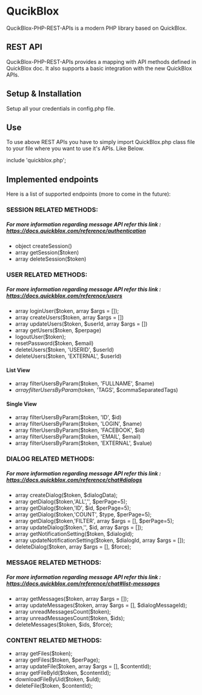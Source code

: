 # QucikBlox
QucikBlox-PHP-REST-APIs is a modern PHP library based on QuickBlox.

## REST API
QucikBlox-PHP-REST-APIs provides a mapping with API methods defined in QuickBlox doc. It also supports a basic integration with the new QuickBlox APIs.

## Setup & Installation
Setup all your credentials in config.php file.

## Use
To use above REST APIs you have to simply import QuickBlox.php class file to your file where you want to use it's APIs. Like Below.

include 'quickblox.php';

## Implemented endpoints
Here is a list of supported endpoints (more to come in the future):

### SESSION RELATED METHODS:
##### For more information regarding message API refer this link : https://docs.quickblox.com/reference/authentication
- object createSession()
- array getSession($token)
- array deleteSession($token)

### USER RELATED METHODS:
##### For more information regarding message API refer this link : https://docs.quickblox.com/reference/users
- array loginUser($token, array $args = []);
- array createUsers($token, array $args = [])
- array updateUsers($token, $userId, array $args = [])
- array getUsers($token, $perpage)
- logoutUser($token);
- resetPassword($token, $email)
- deleteUsers($token, 'USERID', $userId)
- deleteUsers($token, 'EXTERNAL', $userId)

#### List View
- array filterUsersByParam($token, 'FULLNAME', $name)
- $array filterUsersByParam($token, 'TAGS', $commaSeparatedTags)

#### Single View
- array filterUsersByParam($token, 'ID', $id)
- array filterUsersByParam($token, 'LOGIN', $name)
- array filterUsersByParam($token, 'FACEBOOK', $id)
- array filterUsersByParam($token, 'EMAIL',  $email)
- array filterUsersByParam($token, 'EXTERNAL', $value)


### DIALOG RELATED METHODS:
##### For more information regarding message API refer this link : https://docs.quickblox.com/reference/chat#dialogs
- array createDialog($token, $dialogData);
- array getDialog($token,'ALL','', $perPage=5);
- array getDialog($token,'ID', $id, $perPage=5);
- array getDialog($token,'COUNT', $type, $perPage=5);
- array getDialog($token,'FILTER', array $args = [], $perPage=5);
- array updateDialog($token,'', $id, array $args = []);
- array getNotificationSetting($token, $dialogId);
- array updateNotificationSetting($token, $dialogId, array $args = []);
- deleteDialog($token, array $args = [], $force);

### MESSAGE RELATED METHODS:
##### For more information regarding message API refer this link : https://docs.quickblox.com/reference/chat#list-messages

- array getMessages($token, array $args = []); 
- array updateMessages($token, array $args = [], $dialogMessageId);
- array unreadMessagesCount($token);
- array unreadMessagesCount($token, $ids);
- deleteMessages($token, $ids, $force);

### CONTENT RELATED METHODS:
- array getFiles($token);
- array getFiles($token, $perPage);
- array updateFile($token, array $args = [], $contentId);
- array getFileById($token, $contentId);
- downloadFileByUid($token, $uId);
- deleteFile($token, $contentId);


